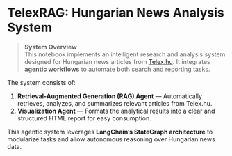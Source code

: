 # TelexRAG: Hungarian News Analysis System

> **System Overview**  
This notebook implements an intelligent research and analysis system designed for Hungarian news articles from [Telex.hu](https://telex.hu). It integrates **agentic workflows** to automate both search and reporting tasks.

The system consists of:

1. **Retrieval-Augmented Generation (RAG) Agent** — Automatically retrieves, analyzes, and summarizes relevant articles from Telex.hu.
2. **Visualization Agent** — Formats the analytical results into a clear and structured HTML report for easy consumption.

This agentic system leverages **LangChain’s StateGraph architecture** to modularize tasks and allow autonomous reasoning over Hungarian news data.
